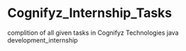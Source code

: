 # Cognifyz_Internship_Tasks
complition of all given tasks in Cognifyz Technologies java development_internship
